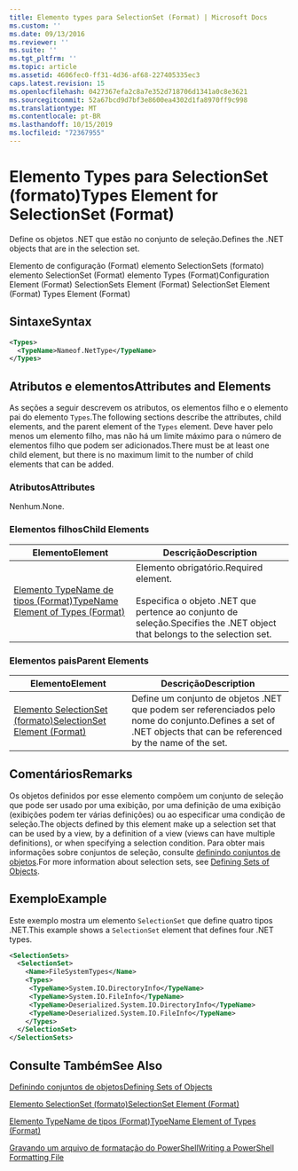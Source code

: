 ```yaml
---
title: Elemento types para SelectionSet (Format) | Microsoft Docs
ms.custom: ''
ms.date: 09/13/2016
ms.reviewer: ''
ms.suite: ''
ms.tgt_pltfrm: ''
ms.topic: article
ms.assetid: 4606fec0-ff31-4d36-af68-227405335ec3
caps.latest.revision: 15
ms.openlocfilehash: 0427367efa2c8a7e352d718706d1341a0c8e3621
ms.sourcegitcommit: 52a67bcd9d7bf3e8600ea4302d1fa8970ff9c998
ms.translationtype: MT
ms.contentlocale: pt-BR
ms.lasthandoff: 10/15/2019
ms.locfileid: "72367955"
---
```

# <a name="types-element-for-selectionset-format"></a><span data-ttu-id="f9be5-102">Elemento Types para SelectionSet (formato)</span><span class="sxs-lookup"><span data-stu-id="f9be5-102">Types Element for SelectionSet (Format)</span></span>

<span data-ttu-id="f9be5-103">Define os objetos .NET que estão no conjunto de seleção.</span><span class="sxs-lookup"><span data-stu-id="f9be5-103">Defines the .NET objects that are in the selection set.</span></span>

<span data-ttu-id="f9be5-104">Elemento de configuração (Format) elemento SelectionSets (formato) elemento SelectionSet (Format) elemento Types (Format)</span><span class="sxs-lookup"><span data-stu-id="f9be5-104">Configuration Element (Format) SelectionSets Element (Format) SelectionSet Element (Format) Types Element (Format)</span></span>

## <a name="syntax"></a><span data-ttu-id="f9be5-105">Sintaxe</span><span class="sxs-lookup"><span data-stu-id="f9be5-105">Syntax</span></span>

```xml
<Types>
  <TypeName>Nameof.NetType</TypeName>
</Types>

```

## <a name="attributes-and-elements"></a><span data-ttu-id="f9be5-106">Atributos e elementos</span><span class="sxs-lookup"><span data-stu-id="f9be5-106">Attributes and Elements</span></span>

<span data-ttu-id="f9be5-107">As seções a seguir descrevem os atributos, os elementos filho e o elemento pai do elemento `Types`.</span><span class="sxs-lookup"><span data-stu-id="f9be5-107">The following sections describe the attributes, child elements, and the parent element of the `Types` element.</span></span> <span data-ttu-id="f9be5-108">Deve haver pelo menos um elemento filho, mas não há um limite máximo para o número de elementos filho que podem ser adicionados.</span><span class="sxs-lookup"><span data-stu-id="f9be5-108">There must be at least one child element, but there is no maximum limit to the number of child elements that can be added.</span></span>

### <a name="attributes"></a><span data-ttu-id="f9be5-109">Atributos</span><span class="sxs-lookup"><span data-stu-id="f9be5-109">Attributes</span></span>

<span data-ttu-id="f9be5-110">Nenhum.</span><span class="sxs-lookup"><span data-stu-id="f9be5-110">None.</span></span>

### <a name="child-elements"></a><span data-ttu-id="f9be5-111">Elementos filhos</span><span class="sxs-lookup"><span data-stu-id="f9be5-111">Child Elements</span></span>

|<span data-ttu-id="f9be5-112">Elemento</span><span class="sxs-lookup"><span data-stu-id="f9be5-112">Element</span></span>|<span data-ttu-id="f9be5-113">Descrição</span><span class="sxs-lookup"><span data-stu-id="f9be5-113">Description</span></span>|
|-------------|-----------------|
|[<span data-ttu-id="f9be5-114">Elemento TypeName de tipos (Format)</span><span class="sxs-lookup"><span data-stu-id="f9be5-114">TypeName Element of Types (Format)</span></span>](./typename-element-for-types-format.md)|<span data-ttu-id="f9be5-115">Elemento obrigatório.</span><span class="sxs-lookup"><span data-stu-id="f9be5-115">Required element.</span></span><br /><br /> <span data-ttu-id="f9be5-116">Especifica o objeto .NET que pertence ao conjunto de seleção.</span><span class="sxs-lookup"><span data-stu-id="f9be5-116">Specifies the .NET object that belongs to the selection set.</span></span>|

### <a name="parent-elements"></a><span data-ttu-id="f9be5-117">Elementos pais</span><span class="sxs-lookup"><span data-stu-id="f9be5-117">Parent Elements</span></span>

|<span data-ttu-id="f9be5-118">Elemento</span><span class="sxs-lookup"><span data-stu-id="f9be5-118">Element</span></span>|<span data-ttu-id="f9be5-119">Descrição</span><span class="sxs-lookup"><span data-stu-id="f9be5-119">Description</span></span>|
|-------------|-----------------|
|[<span data-ttu-id="f9be5-120">Elemento SelectionSet (formato)</span><span class="sxs-lookup"><span data-stu-id="f9be5-120">SelectionSet Element (Format)</span></span>](./selectionset-element-format.md)|<span data-ttu-id="f9be5-121">Define um conjunto de objetos .NET que podem ser referenciados pelo nome do conjunto.</span><span class="sxs-lookup"><span data-stu-id="f9be5-121">Defines a set of .NET objects that can be referenced by the name of the set.</span></span>|

## <a name="remarks"></a><span data-ttu-id="f9be5-122">Comentários</span><span class="sxs-lookup"><span data-stu-id="f9be5-122">Remarks</span></span>

<span data-ttu-id="f9be5-123">Os objetos definidos por esse elemento compõem um conjunto de seleção que pode ser usado por uma exibição, por uma definição de uma exibição (exibições podem ter várias definições) ou ao especificar uma condição de seleção.</span><span class="sxs-lookup"><span data-stu-id="f9be5-123">The objects defined by this element make up a selection set that can be used by a view, by a definition of a view (views can have multiple definitions), or when specifying a selection condition.</span></span>  <span data-ttu-id="f9be5-124">Para obter mais informações sobre conjuntos de seleção, consulte [definindo conjuntos de objetos](./defining-selection-sets.md).</span><span class="sxs-lookup"><span data-stu-id="f9be5-124">For more information about selection sets, see [Defining Sets of Objects](./defining-selection-sets.md).</span></span>

## <a name="example"></a><span data-ttu-id="f9be5-125">Exemplo</span><span class="sxs-lookup"><span data-stu-id="f9be5-125">Example</span></span>

<span data-ttu-id="f9be5-126">Este exemplo mostra um elemento `SelectionSet` que define quatro tipos .NET.</span><span class="sxs-lookup"><span data-stu-id="f9be5-126">This example shows a `SelectionSet` element that defines four .NET types.</span></span>

```xml
<SelectionSets>
  <SelectionSet>
    <Name>FileSystemTypes</Name>
    <Types>
     <TypeName>System.IO.DirectoryInfo</TypeName>
     <TypeName>System.IO.FileInfo</TypeName>
     <TypeName>Deserialized.System.IO.DirectoryInfo</TypeName>
     <TypeName>Deserialized.System.IO.FileInfo</TypeName>
    </Types>
  </SelectionSet>
</SelectionSets>
```

## <a name="see-also"></a><span data-ttu-id="f9be5-127">Consulte Também</span><span class="sxs-lookup"><span data-stu-id="f9be5-127">See Also</span></span>

[<span data-ttu-id="f9be5-128">Definindo conjuntos de objetos</span><span class="sxs-lookup"><span data-stu-id="f9be5-128">Defining Sets of Objects</span></span>](./defining-selection-sets.md)

[<span data-ttu-id="f9be5-129">Elemento SelectionSet (formato)</span><span class="sxs-lookup"><span data-stu-id="f9be5-129">SelectionSet Element (Format)</span></span>](./selectionset-element-format.md)

[<span data-ttu-id="f9be5-130">Elemento TypeName de tipos (Format)</span><span class="sxs-lookup"><span data-stu-id="f9be5-130">TypeName Element of Types (Format)</span></span>](./typename-element-for-types-format.md)

[<span data-ttu-id="f9be5-131">Gravando um arquivo de formatação do PowerShell</span><span class="sxs-lookup"><span data-stu-id="f9be5-131">Writing a PowerShell Formatting File</span></span>](./writing-a-powershell-formatting-file.md)
